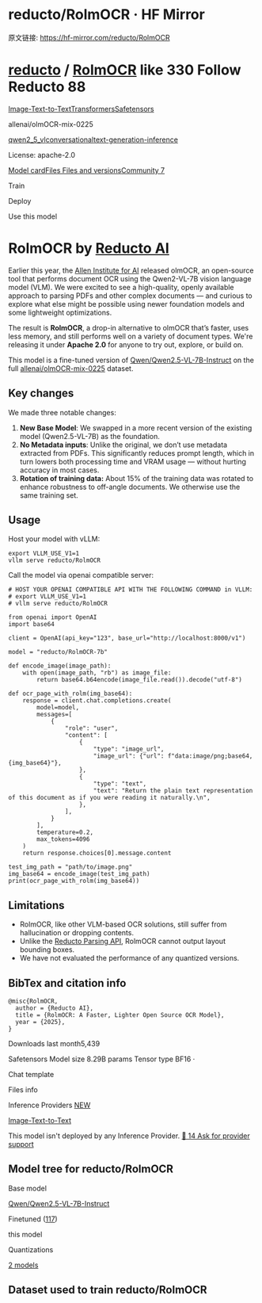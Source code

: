 # reducto/RolmOCR · HF Mirror

原文链接: https://hf-mirror.com/reducto/RolmOCR


# [reducto](/reducto) / [RolmOCR](/reducto/RolmOCR) like 330 Follow Reducto 88

[Image-Text-to-Text](/models?pipeline_tag=image-text-to-text)[Transformers](/models?library=transformers)[Safetensors](/models?library=safetensors)

allenai/olmOCR-mix-0225


[qwen2\_5\_vl](/models?other=qwen2_5_vl)[conversational](/models?other=conversational)[text-generation-inference](/models?other=text-generation-inference)

License:
apache-2.0



[Model card](/reducto/RolmOCR)[Files
Files and versions](/reducto/RolmOCR/tree/main)[Community
7](/reducto/RolmOCR/discussions)



Train



Deploy



Use this model





# RolmOCR by [Reducto AI](https://reducto.ai/)

Earlier this year, the [Allen Institute for AI](https://allenai.org/) released olmOCR, an open-source tool that performs document OCR using the Qwen2-VL-7B vision language model (VLM). We were excited to see a high-quality, openly available approach to parsing PDFs and other complex documents — and curious to explore what else might be possible using newer foundation models and some lightweight optimizations.

The result is **RolmOCR**, a drop-in alternative to olmOCR that’s faster, uses less memory, and still performs well on a variety of document types. We're releasing it under **Apache 2.0** for anyone to try out, explore, or build on.

This model is a fine-tuned version of [Qwen/Qwen2.5-VL-7B-Instruct](https://hf-mirror.com/Qwen/Qwen2.5-VL-7B-Instruct) on the full [allenai/olmOCR-mix-0225](https://hf-mirror.com/datasets/allenai/olmOCR-mix-0225) dataset.

## Key changes

We made three notable changes:

1. **New Base Model**: We swapped in a more recent version of the existing model (Qwen2.5-VL-7B) as the foundation.
2. **No Metadata inputs**: Unlike the original, we don’t use metadata extracted from PDFs. This significantly reduces prompt length, which in turn lowers both processing time and VRAM usage — without hurting accuracy in most cases.
3. **Rotation of training data:** About 15% of the training data was rotated to enhance robustness to off-angle documents. We otherwise use the same training set.

## Usage

Host your model with vLLM:

```
export VLLM_USE_V1=1
vllm serve reducto/RolmOCR 

```

Call the model via openai compatible server:

```
# HOST YOUR OPENAI COMPATIBLE API WITH THE FOLLOWING COMMAND in VLLM:
# export VLLM_USE_V1=1
# vllm serve reducto/RolmOCR 

from openai import OpenAI
import base64

client = OpenAI(api_key="123", base_url="http://localhost:8000/v1")

model = "reducto/RolmOCR-7b"

def encode_image(image_path):
    with open(image_path, "rb") as image_file:
        return base64.b64encode(image_file.read()).decode("utf-8")

def ocr_page_with_rolm(img_base64):
    response = client.chat.completions.create(
        model=model,
        messages=[
            {
                "role": "user",
                "content": [
                    {
                        "type": "image_url",
                        "image_url": {"url": f"data:image/png;base64,{img_base64}"},
                    },
                    {
                        "type": "text",
                        "text": "Return the plain text representation of this document as if you were reading it naturally.\n",
                    },
                ],
            }
        ],
        temperature=0.2,
        max_tokens=4096
    )
    return response.choices[0].message.content

test_img_path = "path/to/image.png"
img_base64 = encode_image(test_img_path)
print(ocr_page_with_rolm(img_base64))

```
## Limitations

* RolmOCR, like other VLM-based OCR solutions, still suffer from hallucination or dropping contents.
* Unlike the [Reducto Parsing API](https://app.reducto.ai/), RolmOCR cannot output layout bounding boxes.
* We have not evaluated the performance of any quantized versions.

## BibTex and citation info

```
@misc{RolmOCR,
  author = {Reducto AI},
  title = {RolmOCR: A Faster, Lighter Open Source OCR Model},
  year = {2025},
}

```


Downloads last month5,439









Safetensors
Model size
8.29B params
Tensor type
BF16
·

Chat template



Files info





Inference Providers
[NEW](https://hf-mirror.com/blog/inference-providers)


[Image-Text-to-Text](/tasks/image-text-to-text "Learn more about image-text-to-text")

This model isn't deployed by any Inference Provider.
[🙋
14
Ask for provider support](/spaces/huggingface/InferenceSupport/discussions/397)

## Model tree for reducto/RolmOCR

Base model


[Qwen/Qwen2.5-VL-7B-Instruct](/Qwen/Qwen2.5-VL-7B-Instruct)

Finetuned
([117](/models?other=base_model:finetune:Qwen/Qwen2.5-VL-7B-Instruct))


this model


Quantizations

[2 models](/models?other=base_model:quantized:reducto/RolmOCR)

## Dataset used to train reducto/RolmOCR


